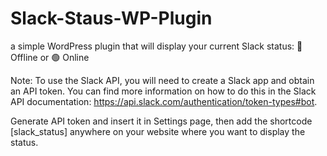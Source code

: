 # Slack-Staus-WP-Plugin
a simple WordPress plugin that will display your current Slack status: 🔴 Offline or 🟢 Online

Note: To use the Slack API, you will need to create a Slack app and obtain an API token. You can find more information on how to do this in the Slack API documentation: https://api.slack.com/authentication/token-types#bot.

Generate API token and insert it in Settings page, then add the shortcode [slack_status] anywhere on your website where you want to display the status.
